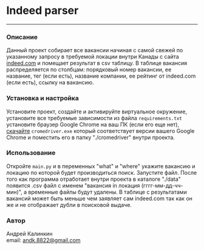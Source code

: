 # Indeed parser

---
### Описание
Данный проект собирает все вакансии начиная с самой свежей по указанному запросу
в требуемой локации внутри Канады с сайта [indeed.com](https://indeed.com) и
помещает результат в csv таблицу. В таблице вакансия распределяется по столбцам:
порядковый номер вакансии, ее название, тег (если есть), название компании,
ее рейтинг от indeed.com (если есть), ссылку на вакансию.

### Установка и настройка
Установите проект, создайте и активируйте виртуальное окружение, установите все требуемые зависимости из файла `requirements.txt`
установите браузер Google Chrome на ваш ПК (если его еще нет),
[скачайте](https://chromedriver.chromium.org/downloads) `cromedriver.exe` который
соответствует версии вашего Google Chrome и поместить его в папку "./cromedriver"
внутри проекта.

### Использование
Откройте `main.py` и в переменных "what" и "where" укажите вакансию и локацию по
которой будет производиться поиск. Запустите файл. После того как программа 
отработает внутри проекта в каталоге "./data" появится .csv файл с именем
"вакансия in локация (гггг-мм-дд-чч-мин)", а временные файлы будут удалены.
В таблице с результатами вакансий может быть меньше чем заявляет сам indeed.com
так как он же и не отображает дубли в поисковой выдаче.

### Автор
Андрей Калинкин  
email: andk.8822@gmail.com